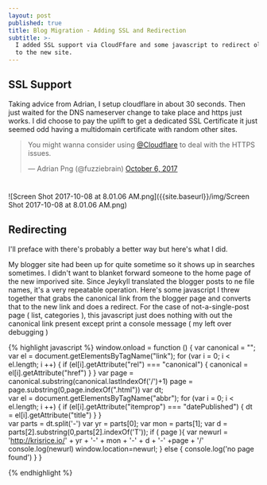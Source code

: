 ```yaml
---
layout: post
published: true
title: Blog Migration - Adding SSL and Redirection
subtitle: >-
  I added SSL support via CloudFfare and some javascript to redirect old posts
  to the new site.
---
```

## SSL Support

Taking advice from Adrian, I setup cloudflare in about 30 seconds. Then just waited for the DNS nameserver change to take place and https just works. I did choose to pay the uplift to get a dedicated SSL Certificate it just seemed odd having a multidomain certificate with random other sites.


<blockquote class="twitter-tweet" data-lang="en"><p lang="en" dir="ltr">You might wanna consider using <a href="https://twitter.com/Cloudflare?ref_src=twsrc%5Etfw">@Cloudflare</a> to deal with the HTTPS issues.</p>&mdash; Adrian Png (@fuzziebrain) <a href="https://twitter.com/fuzziebrain/status/916327296872493056?ref_src=twsrc%5Etfw">October 6, 2017</a></blockquote>
<script async src="//platform.twitter.com/widgets.js" charset="utf-8"></script>

# 

![Screen Shot 2017-10-08 at 8.01.06 AM.png]({{site.baseurl}}/img/Screen Shot 2017-10-08 at 8.01.06 AM.png)

## Redirecting 

I'll preface with there's probably a better way but here's what I did.

My blogger site had been up for quite sometime so it shows up in searches sometimes. I didn't want to blanket forward someone to the home page of the new imporived site. Since Jeykyll translated the blogger posts to ne file names, it's a very repeatable operation. Here's some javascript I threw together that grabs the canonical link from the blogger page and converts that to the new link and does a redirect.  For the case of not-a-single-post page ( list, categories ), this javascript just does nothing with out the canonical link present except print a console message ( my left over debugging )



{% highlight javascript %}
window.onload = function () {
 var canonical = "";
var el = document.getElementsByTagName("link");
for (var i = 0; i < el.length; i ++) {
    if (el[i].getAttribute("rel") === "canonical") {
        canonical = el[i].getAttribute("href")
    }
}
var page = canonical.substring(canonical.lastIndexOf('/')+1)
page = page.substring(0,page.indexOf(".html"))
var dt;              
var el = document.getElementsByTagName("abbr");
for (var i = 0; i < el.length; i ++) {
    if (el[i].getAttribute("itemprop") === "datePublished") {
        dt = el[i].getAttribute("title")
    }
}        
var parts = dt.split('-')
var yr = parts[0];
var mon = parts[1];
var d = parts[2].substring(0,parts[2].indexOf('T'));
if ( page ){
var newurl = 'http://krisrice.io/' + yr + '-' + mon + '-' + d + '-' +page + '/'
console.log(newurl)
window.location=newurl;
} else {
 console.log('no page found')
}
}

{% endhighlight %}

